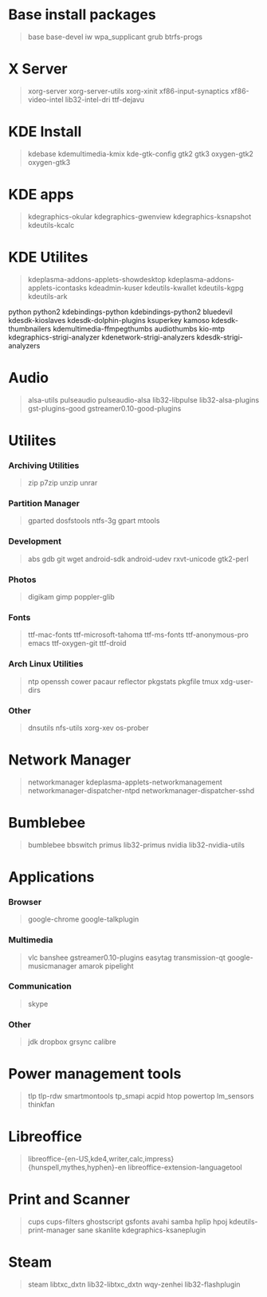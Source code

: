 # Base install packages
> base base-devel iw wpa_supplicant grub btrfs-progs

# X Server
> xorg-server xorg-server-utils xorg-xinit xf86-input-synaptics xf86-video-intel lib32-intel-dri ttf-dejavu

# KDE Install
> kdebase kdemultimedia-kmix kde-gtk-config gtk2 gtk3 oxygen-gtk2 oxygen-gtk3

# KDE apps
> kdegraphics-okular kdegraphics-gwenview kdegraphics-ksnapshot kdeutils-kcalc

# KDE Utilites
> kdeplasma-addons-applets-showdesktop kdeplasma-addons-applets-icontasks kdeadmin-kuser kdeutils-kwallet kdeutils-kgpg kdeutils-ark

python python2 kdebindings-python kdebindings-python2 bluedevil kdesdk-kioslaves kdesdk-dolphin-plugins ksuperkey kamoso kdesdk-thumbnailers kdemultimedia-ffmpegthumbs audiothumbs kio-mtp kdegraphics-strigi-analyzer kdenetwork-strigi-analyzers kdesdk-strigi-analyzers 

# Audio
> alsa-utils pulseaudio pulseaudio-alsa lib32-libpulse lib32-alsa-plugins gst-plugins-good gstreamer0.10-good-plugins

# Utilites
### Archiving Utilities
> zip p7zip unzip unrar

### Partition Manager
> gparted dosfstools ntfs-3g gpart mtools

### Development
> abs gdb git wget android-sdk android-udev rxvt-unicode gtk2-perl

### Photos
> digikam gimp poppler-glib

### Fonts
> ttf-mac-fonts ttf-microsoft-tahoma ttf-ms-fonts ttf-anonymous-pro emacs ttf-oxygen-git ttf-droid

### Arch Linux Utilities
> ntp openssh cower pacaur reflector pkgstats pkgfile tmux xdg-user-dirs

### Other
> dnsutils nfs-utils xorg-xev os-prober 

# Network Manager
> networkmanager kdeplasma-applets-networkmanagement networkmanager-dispatcher-ntpd networkmanager-dispatcher-sshd

# Bumblebee
> bumblebee bbswitch primus lib32-primus nvidia lib32-nvidia-utils

# Applications

### Browser
> google-chrome google-talkplugin

### Multimedia
> vlc banshee gstreamer0.10-plugins easytag transmission-qt google-musicmanager amarok pipelight

### Communication
> skype

### Other
> jdk dropbox grsync calibre

# Power management tools
> tlp tlp-rdw smartmontools tp_smapi acpid htop powertop lm_sensors thinkfan

# Libreoffice
> libreoffice-{en-US,kde4,writer,calc,impress} {hunspell,mythes,hyphen}-en libreoffice-extension-languagetool

# Print and Scanner
> cups cups-filters ghostscript gsfonts avahi samba hplip hpoj kdeutils-print-manager sane skanlite kdegraphics-ksaneplugin

# Steam
> steam libtxc_dxtn lib32-libtxc_dxtn wqy-zenhei lib32-flashplugin

